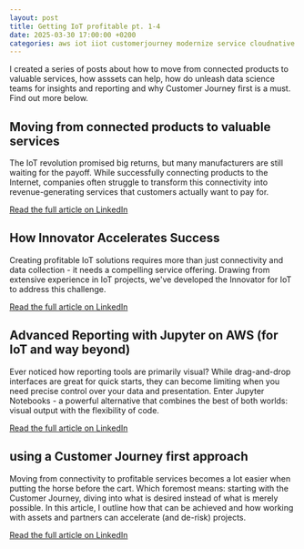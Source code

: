 ```yaml
---
layout: post
title: Getting IoT profitable pt. 1-4
date: 2025-03-30 17:00:00 +0200
categories: aws iot iiot customerjourney modernize service cloudnative development tech
---
```


I created a series of posts about how to move from connected products to valuable services, how asssets can help, how do unleash data science teams for insights and reporting and why Customer Journey first is a must. Find out more below.

## Moving from connected products to valuable services

The IoT revolution promised big returns, but many manufacturers are still waiting for the payoff. While successfully connecting products to the Internet, companies often struggle to transform this connectivity into revenue-generating services that customers actually want to pay for.

[Read the full article on LinkedIn](https://www.linkedin.com/pulse/getting-iot-profitable-moving-from-connected-products-rothbucher-ortve/)

## How Innovator Accelerates Success

Creating profitable IoT solutions requires more than just connectivity and data collection - it needs a compelling service offering. Drawing from extensive experience in IoT projects, we've developed the Innovator for IoT to address this challenge.

[Read the full article on LinkedIn](https://www.linkedin.com/pulse/getting-iot-profitable-how-innovator-accelerates-sebastian-rothbucher-gc75e/)

## Advanced Reporting with Jupyter on AWS (for IoT and way beyond)

Ever noticed how reporting tools are primarily visual? While drag-and-drop interfaces are great for quick starts, they can become limiting when you need precise control over your data and presentation. Enter Jupyter Notebooks - a powerful alternative that combines the best of both worlds: visual output with the flexibility of code.

[Read the full article on LinkedIn](https://www.linkedin.com/pulse/getting-iot-profitable-advanced-reporting-jupyter-aws-rothbucher-2q3de/)

## using a Customer Journey first approach

Moving from connectivity to profitable services becomes a lot easier when putting the horse before the cart. Which foremost means: starting with the Customer Journey, diving into what is desired instead of what is merely possible. In this article, I outline how that can be achieved and how working with assets and partners can accelerate (and de-risk) projects.

[Read the full article on LinkedIn](https://www.linkedin.com/pulse/getting-iot-profitable-using-customer-journey-first-rothbucher-gself/)
